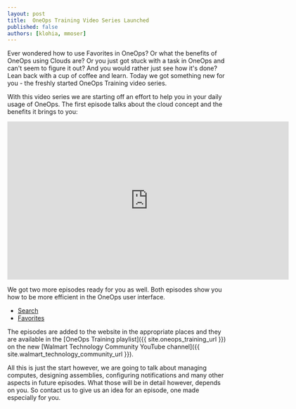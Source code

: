 ```yaml
---
layout: post
title:  OneOps Training Video Series Launched
published: false
authors: [klohia, mmoser]
---
```


Ever wondered how to use Favorites in OneOps? Or what the benefits of OneOps using Clouds are? Or you just got
stuck with a task in OneOps and can't seem to figure it out? And you would rather just see how it's done? Lean
back with a cup of coffee and learn. Today we got something new for you - the freshly started OneOps Training video
series.

<!--more-->

With this video series we are starting off an effort to help you in your daily usage of OneOps. The first episode
talks about the cloud concept and the benefits it brings to you:

<div class="video">
<iframe width="640" height="360" src="https://www.youtube.com/embed/tmFguo76K90" frameborder="0" allowfullscreen></iframe>
</div>

We got two more episodes ready for you as well. Both episodes show you how to be more efficient in the OneOps user
interface.

- [Search](/user/general/search)
- [Favorites](/user/general/favorites)

The episodes are added to the website in the appropriate places and they are available in the
[OneOps Training playlist]({{ site.oneops_training_url }}) on the new
[Walmart Technology Community YouTube channel]({{ site.walmart_technology_community_url }}).

All this is just the start however, we are going to talk about managing computes, designing assemblies,
configuring notifications and many other aspects in future episodes. What those will be in detail however, depends
on you. So contact us to give us an idea for an episode, one made especially for you.

